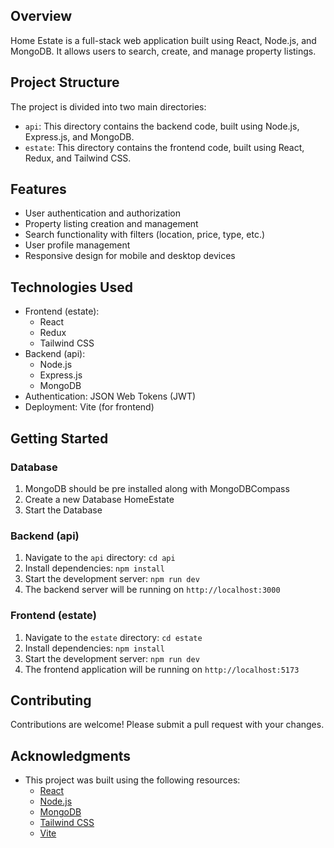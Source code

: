 
**Overview**
------------

Home Estate is a full-stack web application built using React, Node.js, and MongoDB. It allows users to search, create, and manage property listings.

**Project Structure**
--------------------

The project is divided into two main directories:

*   `api`: This directory contains the backend code, built using Node.js, Express.js, and MongoDB.
*   `estate`: This directory contains the frontend code, built using React, Redux, and Tailwind CSS.

**Features**
------------

*   User authentication and authorization
*   Property listing creation and management
*   Search functionality with filters (location, price, type, etc.)
*   User profile management
*   Responsive design for mobile and desktop devices

**Technologies Used**
--------------------

*   Frontend (estate):
    *   React
    *   Redux
    *   Tailwind CSS
*   Backend (api):
    *   Node.js
    *   Express.js
    *   MongoDB
*   Authentication: JSON Web Tokens (JWT)
*   Deployment: Vite (for frontend)

**Getting Started**
-------------------

### Database
1. MongoDB should be pre installed along with MongoDBCompass
2. Create a new Database HomeEstate
3. Start the Database


### Backend (api)

1.  Navigate to the `api` directory: `cd api`
2.  Install dependencies: `npm install`
3.  Start the development server: `npm run dev`
4.  The backend server will be running on `http://localhost:3000`

### Frontend (estate)

1.  Navigate to the `estate` directory: `cd estate`
2.  Install dependencies: `npm install`
3.  Start the development server: `npm run dev`
4.  The frontend application will be running on `http://localhost:5173`


**Contributing**
------------

Contributions are welcome! Please submit a pull request with your changes.


**Acknowledgments**
----------------

*   This project was built using the following resources:
    *   [React](https://reactjs.org/)
    *   [Node.js](https://nodejs.org/)
    *   [MongoDB](https://www.mongodb.com/)
    *   [Tailwind CSS](https://tailwindcss.com/)
    *   [Vite](https://vitejs.dev/)
